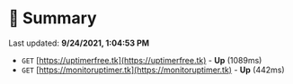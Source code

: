 # 📖 Summary
Last updated: **9/24/2021, 1:04:53 PM**

- `GET` [https://uptimerfree.tk](https://uptimerfree.tk) - **Up** (1089ms)
- `GET` [https://monitoruptimer.tk](https://monitoruptimer.tk) - **Up** (442ms)
